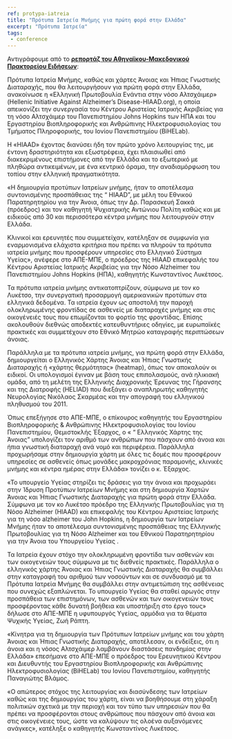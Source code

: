 ```yaml
---
ref: protypa-iatreia
title: "Πρότυπα Ιατρεία Μνήμης για πρώτη φορά στην Ελλάδα"
excerpt: "Πρότυπα Ιατρεία"
tags:
 - conference
--- 
```

Αντιγράφουμε από το  [**ρεπορτάζ του Αθηναϊκου-Μακεδονικού Πρακτορείου Ειδήσεων**](https://www.amna.gr/mobile/articleen/530517/Kerkura-Protupa-Iatreia-Mnimis-gia-proti-fora-stin-Ellada):



Πρότυπα Ιατρεία Μνήμης, καθώς και χάρτες Άνοιας και Ήπιας Γνωστικής Διαταραχής, που θα λειτουργήσουν για πρώτη φορά στην Ελλάδα, ανακοίνωσε η «Ελληνική Πρωτοβουλία Ενάντια στην νόσο Αλτσχάιμερ» (Hellenic Initiative Against Alzheimer’s Disease-HIAAD.org), η οποία απεικονίζει την συνεργασία του Κέντρου Αριστείας Ιατρικής Ακριβείας για τη νόσο Αλτσχάιμερ του Πανεπιστημίου Johns Hopkins των ΗΠΑ και του Εργαστηρίου Βιοπληροφορικής και Ανθρώπινης Ηλεκτροφυσιολογίας του Τμήματος Πληροφορικής, του Ιονίου Πανεπιστημίου (BiHELab).

Η «HIAAD» έχοντας διανύσει ήδη τον πρώτο χρόνο λειτουργίας της, με έντονη δραστηριότητα και εξωστρέφεια, έχει πλαισιωθεί από διακεκριμένους επιστήμονες από την Ελλάδα και το εξωτερικό με πληθώρα αντικειμένων, με ένα κεντρικό όραμα, την αναδιαμόρφωση του τοπίου στην ελληνική πραγματικότητα.

«Η δημιουργία προτύπων Ιατρείων μνήμης, ήταν το αποτέλεσμα συντονισμένης προσπάθειας της “ HIAAD”, με μέλη του Εθνικού Παρατηρητηρίου για την Άνοια, όπως την Δρ. Παρασκευή Σακκά (πρόεδρος) και τον καθηγητή Ψυχιατρικής Αντώνιου Πολίτη καθώς και με ειδικούς από 30 και περισσότερα κέντρα μνήμης που λειτουργούν στην Ελλάδα.

Κλινικοί και ερευνητές που συμμετείχαν, κατέληξαν σε συμφωνία για εναρμονισμένα ελάχιστα κριτήρια που πρέπει να πληρούν τα πρότυπα ιατρεία μνήμης που προσφέρουν υπηρεσίες στο Ελληνικό Σύστημα Υγείας», ανέφερε στο ΑΠΕ-ΜΠΕ, ο πρόεδρος της HIAAD επικεφαλής του Κέντρου Αριστείας Ιατρικής Ακριβείας για την Νόσο Alzheimer του Πανεπιστημίου Johns Hopkins (ΗΠΑ), καθηγητής Κωνσταντίνος Λυκέτσος.

Τα πρότυπα ιατρεία μνήμης αντικατοπτρίζουν, σύμφωνα με τον κο Λυκέτσο, την συνεργατική προσαρμογή αμερικανικών προτύπων στα ελληνικά δεδομένα. Τα ιατρεία έχουν ως αποστολή την παροχή ολοκληρωμένης φροντίδας σε ασθενείς με διαταραχές μνήμης και στις οικογένειές τους που επωμίζονται το φορτίο της φροντίδας. Επίσης ακολουθούν διεθνώς αποδεκτές κατευθυντήριες οδηγίες, με ευρωπαϊκές πρακτικές και συμμετέχουν στο Εθνικό Μητρώο καταγραφής περιπτώσεων άνοιας.

Παράλληλα με τα πρότυπα ιατρεία μνήμης, για πρώτη φορά στην Ελλάδα, δημιουργείται ο Ελληνικός Χάρτης Άνοιας και Ήπιας Γνωστικής Διαταραχής ή «χάρτης θερμότητας» (heatmap), όπως τον αποκαλούν οι ειδικοί. Οι υπολογισμοί έγιναν με βάση τους επιπολασμούς, ανά ηλικιακή ομάδα, από τη μελέτη της Ελληνικής Διαχρονικής Έρευνας της Γήρανσης και της Διατροφής (HELIAD) που διεξάγει ο αναπληρωτής καθηγητής Νευρολογίας Νικόλαος Σκαρμέας και την απογραφή του ελληνικού πληθυσμού του 2011.

Όπως επεξήγησε στο ΑΠΕ-ΜΠΕ, ο επίκουρος καθηγητής του Εργαστηρίου Βιοπληροφορικής & Ανθρώπινης Ηλεκτροφυσιολογίας του Ιονίου Πανεπιστημίου, Θεμιστοκλής Έξαρχος, ο « “ Ελληνικός Χάρτης της Άνοιας” υπολογίζει τον αριθμό των ανθρώπων που πάσχουν από άνοια και ήπια γνωστική διαταραχή ανά νομό και περιφέρεια. Παράλληλα προχωρήσαμε στην δημιουργία χάρτη με όλες τις δομές που προσφέρουν υπηρεσίες σε ασθενείς όπως μονάδες μακροχρόνιας παραμονής, κλινικές μνήμης και κέντρα ημέρας στην Ελλάδα» τονίζει ο κ. Έξαρχος.

«Το υπουργείο Υγείας στηρίζει τις δράσεις για την άνοια και προχωράει στην Ίδρυση Προτύπων Ιατρείων Μνήμης και στη δημιουργία Χαρτών Άνοιας και Ήπιας Γνωστικής Διαταραχής για πρώτη φορά στην Ελλάδα. Σύμφωνα με τον κο Λυκέτσο πρόεδρο της Ελληνικής Πρωτοβουλίας για τη Νόσο Alzheimer (HIAAD) και επικεφαλής του Κέντρου Αριστείας Ιατρικής για τη νόσο alzheimer του John Hopkins, η δημιουργία των Ιατρείων Μνήμης ήταν το αποτέλεσμα συντονισμένης προσπάθειας της Ελληνικής Πρωτοβουλίας για τη Νόσο Alzheimer και του Εθνικού Παρατηρητηρίου για την Άνοια του Υπουργείου Υγείας .

Τα Ιατρεία έχουν στόχο την ολοκληρωμένη φροντίδα των ασθενών και των οικογενειών τους σύμφωνα με τις διεθνείς πρακτικές. Παράλληλα ο ελληνικός χάρτης Άνοιας και Ήπιας Γνωστικής Διαταραχής θα συμβάλλει στην καταγραφή του αριθμού των νοσούντων και σε συνδυασμό με τα Πρότυπα Ιατρεία Μνήμης θα συμβάλλει στην αντιμετώπιση της ασθένειας που συνεχώς εξαπλώνεται. Το υπουργείο Υγείας θα σταθεί αρωγός στην προσπάθεια των επιστημόνων, των ασθενών και των οικογενειών τους προσφέροντας κάθε δυνατή βοήθεια και υποστήριξη στο έργο τους» δήλωσε στο ΑΠΕ-ΜΠΕ η υφυπουργός Υγείας, αρμόδια για τα θέματα Ψυχικής Υγείας, Ζωή Ράπτη.

«Κίνητρα για τη δημιουργία των Πρότυπων Ιατρείων μνήμης και του χάρτη Άνοιας και Ήπιας Γνωστικής Διαταραχής, αποτέλεσαν, οι ενδείξεις, ότι η άνοια και η νόσος Αλτσχάιμερ λαμβάνουν διαστάσεις πανδημίας στην Ελλάδα» επεσήμανε στο ΑΠΕ-ΜΠΕ ο πρόεδρος του Ερευνητικού Κέντρου και Διευθυντής του Εργαστηρίου Βιοπληροφορικής και Ανθρώπινης Ηλεκτροφυσιολογίας (BiHELab) του Ιονίου Πανεπιστημίου, καθηγητής Παναγιώτης Βλάμος.

«Ο απώτερος στόχος της λειτουργίας και διασύνδεσης των Ιατρείων καθώς και της δημιουργίας του χάρτη, είναι να βοηθήσουμε στη χάραξη πολιτικών σχετικά με την περιοχή και τον τύπο των υπηρεσιών που θα πρέπει να προσφέρονται στους ανθρώπους που πάσχουν από άνοια και στις οικογένειες τους, ώστε να καλύψουν τις ολοένα αυξανόμενες ανάγκες», κατέληξε ο καθηγητής Κωνσταντίνος Λυκέτσος.


